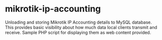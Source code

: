 # mikrotik-ip-accounting
Unloading and storing Mikrotik IP Accounting details to MySQL database. This provides basic visibility about how much data local clients transmit and receive. Sample PHP script for displaying them as web content provided.
